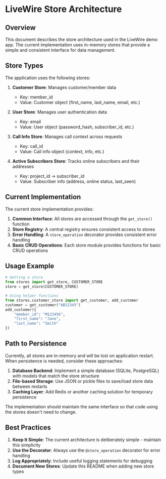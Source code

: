 # LiveWire Store Architecture

## Overview

This document describes the store architecture used in the LiveWire demo app. The current implementation uses in-memory stores that provide a simple and consistent interface for data management.

## Store Types

The application uses the following stores:

1. **Customer Store**: Manages customer/member data
   - Key: member_id
   - Value: Customer object (first_name, last_name, email, etc.)

2. **User Store**: Manages user authentication data
   - Key: email
   - Value: User object (password_hash, subscriber_id, etc.)

3. **Call Info Store**: Manages call context across requests
   - Key: call_id
   - Value: Call info object (context, info, etc.)

4. **Active Subscribers Store**: Tracks online subscribers and their addresses
   - Key: project_id → subscriber_id
   - Value: Subscriber info (address, online status, last_seen)

## Current Implementation

The current store implementation provides:

1. **Common Interface**: All stores are accessed through the `get_store()` function
2. **Store Registry**: A central registry ensures consistent access to stores
3. **Error Handling**: A `store_operation` decorator provides consistent error handling
4. **Basic CRUD Operations**: Each store module provides functions for basic CRUD operations

## Usage Example

```python
# Getting a store
from stores import get_store, CUSTOMER_STORE
store = get_store(CUSTOMER_STORE)

# Using helper functions
from stores.customer_store import get_customer, add_customer
customer = get_customer("AB12345")
add_customer({
    "member_id": "M123456",
    "first_name": "Jane",
    "last_name": "Smith"
})
```

## Path to Persistence

Currently, all stores are in-memory and will be lost on application restart. When persistence is needed, consider these approaches:

1. **Database Backend**: Implement a simple database (SQLite, PostgreSQL) with models that match the store structure
2. **File-based Storage**: Use JSON or pickle files to save/load store data between restarts
3. **Caching Layer**: Add Redis or another caching solution for temporary persistence

The implementation should maintain the same interface so that code using the stores doesn't need to change.

## Best Practices

1. **Keep It Simple**: The current architecture is deliberately simple - maintain this simplicity
2. **Use the Decorator**: Always use the `@store_operation` decorator for error handling
3. **Log Appropriately**: Include useful logging statements for debugging
4. **Document New Stores**: Update this README when adding new store types 